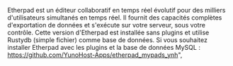 Etherpad est un éditeur collaboratif en temps réel évolutif pour des milliers d'utilisateurs simultanés en temps réel. Il fournit des capacités complètes d'exportation de données et s'exécute sur votre serveur, sous votre contrôle.
Cette version d'Etherpad est installée sans plugins et utilise Rustydb (simple fichier) comme base de données.
Si vous souhaitez installer Etherpad avec les plugins et la base de données MySQL : https://github.com/YunoHost-Apps/etherpad_mypads_ynh",
